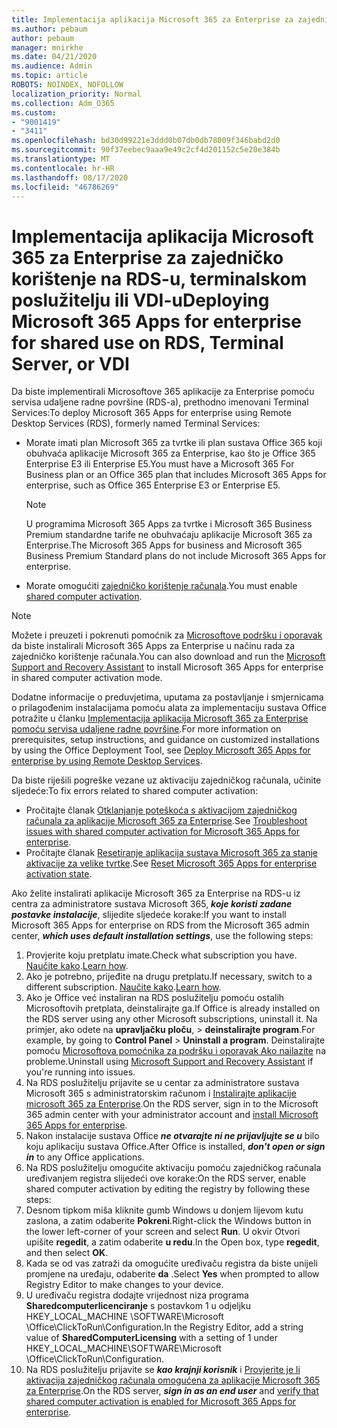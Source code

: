 ```yaml
---
title: Implementacija aplikacija Microsoft 365 za Enterprise za zajedničko korištenje na RDS-u, terminalskom poslužitelju ili VDI-u
ms.author: pebaum
author: pebaum
manager: mnirkhe
ms.date: 04/21/2020
ms.audience: Admin
ms.topic: article
ROBOTS: NOINDEX, NOFOLLOW
localization_priority: Normal
ms.collection: Adm_O365
ms.custom:
- "9001419"
- "3411"
ms.openlocfilehash: bd30d99221e3ddd0b07db0db78009f346babd2d0
ms.sourcegitcommit: 90f37eebec9aaa9e49c2cf4d201152c5e20e384b
ms.translationtype: MT
ms.contentlocale: hr-HR
ms.lasthandoff: 08/17/2020
ms.locfileid: "46786269"
---
```

# <a name="deploying-microsoft-365-apps-for-enterprise-for-shared-use-on-rds-terminal-server-or-vdi"></a><span data-ttu-id="b7db4-102">Implementacija aplikacija Microsoft 365 za Enterprise za zajedničko korištenje na RDS-u, terminalskom poslužitelju ili VDI-u</span><span class="sxs-lookup"><span data-stu-id="b7db4-102">Deploying Microsoft 365 Apps for enterprise for shared use on RDS, Terminal Server, or VDI</span></span>

<span data-ttu-id="b7db4-103">Da biste implementirali Microsoftove 365 aplikacije za Enterprise pomoću servisa udaljene radne površine (RDS-a), prethodno imenovani Terminal Services:</span><span class="sxs-lookup"><span data-stu-id="b7db4-103">To deploy Microsoft 365 Apps for enterprise using Remote Desktop Services (RDS), formerly named Terminal Services:</span></span>
- <span data-ttu-id="b7db4-104">Morate imati plan Microsoft 365 za tvrtke ili plan sustava Office 365 koji obuhvaća aplikacije Microsoft 365 za Enterprise, kao što je Office 365 Enterprise E3 ili Enterprise E5.</span><span class="sxs-lookup"><span data-stu-id="b7db4-104">You must have a Microsoft 365 For Business plan or an Office 365 plan that includes Microsoft 365 Apps for enterprise, such as Office 365 Enterprise E3 or Enterprise E5.</span></span>
   > [!NOTE] 
   > <span data-ttu-id="b7db4-105">U programima Microsoft 365 Apps za tvrtke i Microsoft 365 Business Premium standardne tarife ne obuhvaćaju aplikacije Microsoft 365 za Enterprise.</span><span class="sxs-lookup"><span data-stu-id="b7db4-105">The Microsoft 365 Apps for business and Microsoft 365 Business Premium Standard plans do not include Microsoft 365 Apps for enterprise.</span></span>
- <span data-ttu-id="b7db4-106">Morate omogućiti [zajedničko korištenje računala](https://docs.microsoft.com/DeployOffice/overview-shared-computer-activation).</span><span class="sxs-lookup"><span data-stu-id="b7db4-106">You must enable [shared computer activation](https://docs.microsoft.com/DeployOffice/overview-shared-computer-activation).</span></span>

> [!NOTE]
> <span data-ttu-id="b7db4-107">Možete i preuzeti i pokrenuti pomoćnik za [Microsoftove podršku i oporavak](https://aka.ms/SaRA_OfficeSCA_M365Portal) da biste instalirali Microsoft 365 Apps za Enterprise u načinu rada za zajedničko korištenje računala.</span><span class="sxs-lookup"><span data-stu-id="b7db4-107">You can also download and run the [Microsoft Support and Recovery Assistant](https://aka.ms/SaRA_OfficeSCA_M365Portal) to install Microsoft 365 Apps for enterprise in shared computer activation mode.</span></span>

<span data-ttu-id="b7db4-108">Dodatne informacije o preduvjetima, uputama za postavljanje i smjernicama o prilagođenim instalacijama pomoću alata za implementaciju sustava Office potražite u članku [Implementacija aplikacija Microsoft 365 za Enterprise pomoću servisa udaljene radne površine](https://docs.microsoft.com/DeployOffice/deploy-microsoft-365-apps-remote-desktop-services).</span><span class="sxs-lookup"><span data-stu-id="b7db4-108">For more information on prerequisites, setup instructions, and guidance on customized installations by using the Office Deployment Tool, see [Deploy Microsoft 365 Apps for enterprise by using Remote Desktop Services](https://docs.microsoft.com/DeployOffice/deploy-microsoft-365-apps-remote-desktop-services).</span></span>

<span data-ttu-id="b7db4-109">Da biste riješili pogreške vezane uz aktivaciju zajedničkog računala, učinite sljedeće:</span><span class="sxs-lookup"><span data-stu-id="b7db4-109">To fix errors related to shared computer activation:</span></span>
- <span data-ttu-id="b7db4-110">Pročitajte članak [Otklanjanje poteškoća s aktivacijom zajedničkog računala za aplikacije Microsoft 365 za Enterprise](https://docs.microsoft.com/DeployOffice/troubleshoot-shared-computer-activation).</span><span class="sxs-lookup"><span data-stu-id="b7db4-110">See [Troubleshoot issues with shared computer activation for Microsoft 365 Apps for enterprise](https://docs.microsoft.com/DeployOffice/troubleshoot-shared-computer-activation).</span></span>
- <span data-ttu-id="b7db4-111">Pročitajte članak [Resetiranje aplikacija sustava Microsoft 365 za stanje aktivacije za velike tvrtke](https://go.microsoft.com/fwlink/?linkid=2109218).</span><span class="sxs-lookup"><span data-stu-id="b7db4-111">See [Reset Microsoft 365 Apps for enterprise activation state](https://go.microsoft.com/fwlink/?linkid=2109218).</span></span>

<span data-ttu-id="b7db4-112">Ako želite instalirati aplikacije Microsoft 365 za Enterprise na RDS-u iz centra za administratore sustava Microsoft 365, ***koje koristi zadane postavke instalacije***, slijedite sljedeće korake:</span><span class="sxs-lookup"><span data-stu-id="b7db4-112">If you want to install Microsoft 365 Apps for enterprise on RDS from the Microsoft 365 admin center, ***which uses default installation settings***, use the following steps:</span></span>

1.    <span data-ttu-id="b7db4-113">Provjerite koju pretplatu imate.</span><span class="sxs-lookup"><span data-stu-id="b7db4-113">Check what subscription you have.</span></span> <span data-ttu-id="b7db4-114">[Naučite kako](https://docs.microsoft.com/microsoft-365/admin/admin-overview/what-subscription-do-i-have).</span><span class="sxs-lookup"><span data-stu-id="b7db4-114">[Learn how](https://docs.microsoft.com/microsoft-365/admin/admin-overview/what-subscription-do-i-have).</span></span>
2.    <span data-ttu-id="b7db4-115">Ako je potrebno, prijeđite na drugu pretplatu.</span><span class="sxs-lookup"><span data-stu-id="b7db4-115">If necessary, switch to a different subscription.</span></span> <span data-ttu-id="b7db4-116">[Naučite kako](https://docs.microsoft.com/microsoft-365/commerce/subscriptions/switch-to-a-different-plan).</span><span class="sxs-lookup"><span data-stu-id="b7db4-116">[Learn how](https://docs.microsoft.com/microsoft-365/commerce/subscriptions/switch-to-a-different-plan).</span></span>
3.    <span data-ttu-id="b7db4-117">Ako je Office već instaliran na RDS poslužitelju pomoću ostalih Microsoftovih pretplata, deinstalirajte ga.</span><span class="sxs-lookup"><span data-stu-id="b7db4-117">If Office is already installed on the RDS server using any other Microsoft subscriptions, uninstall it.</span></span> <span data-ttu-id="b7db4-118">Na primjer, ako odete na **upravljačku ploču**,  >  **deinstalirajte program**.</span><span class="sxs-lookup"><span data-stu-id="b7db4-118">For example, by going to **Control Panel** > **Uninstall a program**.</span></span> <span data-ttu-id="b7db4-119">Deinstalirajte pomoću [Microsoftova pomoćnika za podršku i oporavak Ako nailazite](https://aka.ms/SARA-OfficeUninstall-Alchemy) na probleme.</span><span class="sxs-lookup"><span data-stu-id="b7db4-119">Uninstall using [Microsoft Support and Recovery Assistant](https://aka.ms/SARA-OfficeUninstall-Alchemy) if you're running into issues.</span></span>
4.    <span data-ttu-id="b7db4-120">Na RDS poslužitelju prijavite se u centar za administratore sustava Microsoft 365 s administratorskim računom i [Instalirajte aplikacije microsoft 365 za Enterprise](https://portal.office.com/OLS/MySoftware.aspx).</span><span class="sxs-lookup"><span data-stu-id="b7db4-120">On the RDS server, sign in to the Microsoft 365 admin center with your administrator account and [install Microsoft 365 Apps for enterprise](https://portal.office.com/OLS/MySoftware.aspx).</span></span>
5.    <span data-ttu-id="b7db4-121">Nakon instalacije sustava Office ***ne otvarajte ni ne prijavljujte se u*** bilo koju aplikaciju sustava Office.</span><span class="sxs-lookup"><span data-stu-id="b7db4-121">After Office is installed, ***don't open or sign in*** to any Office applications.</span></span>
6.    <span data-ttu-id="b7db4-122">Na RDS poslužitelju omogućite aktivaciju pomoću zajedničkog računala uređivanjem registra slijedeći ove korake:</span><span class="sxs-lookup"><span data-stu-id="b7db4-122">On the RDS server, enable shared computer activation by editing the registry by following these steps:</span></span>
   1. <span data-ttu-id="b7db4-123">Desnom tipkom miša kliknite gumb Windows u donjem lijevom kutu zaslona, a zatim odaberite **Pokreni**.</span><span class="sxs-lookup"><span data-stu-id="b7db4-123">Right-click the Windows button in the lower left-corner of your screen and select **Run**.</span></span> <span data-ttu-id="b7db4-124">U okvir Otvori upišite **regedit**, a zatim odaberite **u redu**.</span><span class="sxs-lookup"><span data-stu-id="b7db4-124">In the Open box, type **regedit**, and then select **OK**.</span></span>
   2. <span data-ttu-id="b7db4-125">Kada se od vas zatraži da omogućite uređivaču registra da biste unijeli promjene na uređaju, odaberite **da** .</span><span class="sxs-lookup"><span data-stu-id="b7db4-125">Select **Yes** when prompted to allow Registry Editor to make changes to your device.</span></span>
   3. <span data-ttu-id="b7db4-126">U uređivaču registra dodajte vrijednost niza programa **Sharedcomputerlicenciranje** s postavkom 1 u odjeljku HKEY_LOCAL_MACHINE \SOFTWARE\Microsoft \Office\ClickToRun\Configuration.</span><span class="sxs-lookup"><span data-stu-id="b7db4-126">In the Registry Editor, add a string value of **SharedComputerLicensing** with a setting of 1 under HKEY_LOCAL_MACHINE\SOFTWARE\Microsoft \Office\ClickToRun\Configuration.</span></span>
   4. <span data-ttu-id="b7db4-127">Na RDS poslužitelju prijavite se ***kao krajnji korisnik*** i [Provjerite je li aktivacija zajedničkog računala omogućena za aplikacije Microsoft 365 za Enterprise](https://docs.microsoft.com/DeployOffice/troubleshoot-shared-computer-activation#verify-that-activation-for-microsoft-365-apps-succeeded).</span><span class="sxs-lookup"><span data-stu-id="b7db4-127">On the RDS server, ***sign in as an end user*** and [verify that shared computer activation is enabled for Microsoft 365 Apps for enterprise](https://docs.microsoft.com/DeployOffice/troubleshoot-shared-computer-activation#verify-that-activation-for-microsoft-365-apps-succeeded).</span></span>


